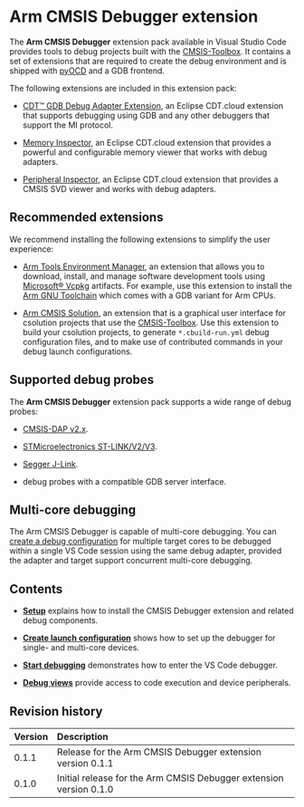 # Arm CMSIS Debugger extension

The **Arm CMSIS Debugger** extension pack available in Visual Studio Code provides tools to debug projects built with
the [CMSIS-Toolbox](https://open-cmsis-pack.github.io/cmsis-toolbox/). It contains a set of extensions that are
required to create the debug environment and is shipped with [pyOCD](https://pyocd.io/) and a GDB frontend.

The following extensions are included in this extension pack:

- [CDT™ GDB Debug Adapter Extension](https://marketplace.visualstudio.com/items?itemName=eclipse-cdt.cdt-gdb-vscode),
an Eclipse CDT.cloud extension that supports debugging using GDB and any other debuggers that support the MI protocol.

- [Memory Inspector](https://marketplace.visualstudio.com/items?itemName=eclipse-cdt.memory-inspector),
an Eclipse CDT.cloud extension that provides a powerful and configurable memory viewer that works with debug adapters.

- [Peripheral Inspector](https://marketplace.visualstudio.com/items?itemName=eclipse-cdt.peripheral-inspector),
an Eclipse CDT.cloud extension that provides a CMSIS SVD viewer and works with debug adapters.

## Recommended extensions

We recommend installing the following extensions to simplify the user experience:

- [Arm Tools Environment Manager](https://marketplace.visualstudio.com/items?itemName=Arm.environment-manager), an
extension that allows you to download, install, and manage software development tools using
[Microsoft® Vcpkg](https://vcpkg.io/en/index.html) artifacts. For example, use this extension to install the
[Arm GNU Toolchain](https://developer.arm.com/Tools%20and%20Software/GNU%20Toolchain) which comes with a GDB
variant for Arm CPUs.

- [Arm CMSIS Solution](https://marketplace.visualstudio.com/items?itemName=Arm.cmsis-csolution), an extension that is a
graphical user interface for csolution projects that use the
[CMSIS-Toolbox](https://open-cmsis-pack.github.io/cmsis-toolbox/). Use this extension to build your csolution
projects, to generate `*.cbuild-run.yml` debug configuration files,
and to make use of contributed commands in your debug launch configurations.

## Supported debug probes

The **Arm CMSIS Debugger** extension pack supports a wide range of debug probes:

- [CMSIS-DAP v2.x](https://arm-software.github.io/CMSIS-DAP/latest/).

- [STMicroelectronics ST-LINK/V2/V3](https://www.st.com/en/development-tools/hardware-debugger-and-programmer-tools-for-stm32/products.html).

- [Segger J-Link](https://www.segger.com/products/debug-probes/j-link/).

- debug probes with a compatible GDB server interface.

## Multi-core debugging

The Arm CMSIS Debugger is capable of multi-core debugging. You can
[create a debug configuration](./configure.md#create-a-launch-configuration) for multiple target cores to be debugged within
a single VS Code session using the same debug adapter, provided the adapter and target support concurrent multi-core
debugging.

## Contents

- [**Setup**](setup.md) explains how to install the CMSIS Debugger extension and related debug components.

- [**Create launch configuration**](configure.md) shows how to set up the debugger for single- and multi-core devices.

- [**Start debugging**](./debug.md) demonstrates how to enter the VS Code debugger.

- [**Debug views**](./debug_views.md) provide access to code execution and device peripherals.

## Revision history

Version            | Description
:------------------|:-------------------------
0.1.1              | Release for the Arm CMSIS Debugger extension version 0.1.1
0.1.0              | Initial release for the Arm CMSIS Debugger extension version 0.1.0
